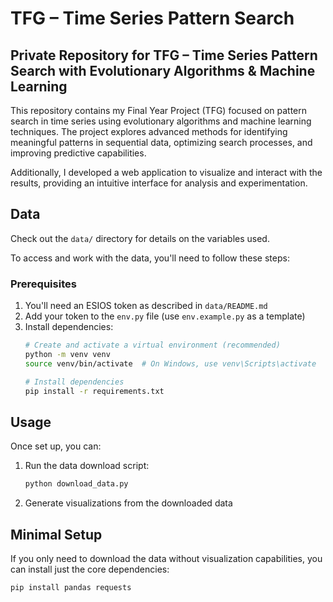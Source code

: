 # TFG – Time Series Pattern Search

## Private Repository for TFG – Time Series Pattern Search with Evolutionary Algorithms & Machine Learning

This repository contains my Final Year Project (TFG) focused on pattern search in time series using evolutionary algorithms and machine learning techniques. The project explores advanced methods for identifying meaningful patterns in sequential data, optimizing search processes, and improving predictive capabilities.

Additionally, I developed a web application to visualize and interact with the results, providing an intuitive interface for analysis and experimentation.


## Data

Check out the `data/` directory for details on the variables used.

To access and work with the data, you'll need to follow these steps:

### Prerequisites

1. You'll need an ESIOS token as described in `data/README.md`
2. Add your token to the `env.py` file (use `env.example.py` as a template)
3. Install dependencies:
   ```bash
   # Create and activate a virtual environment (recommended)
   python -m venv venv
   source venv/bin/activate  # On Windows, use venv\Scripts\activate
   
   # Install dependencies
   pip install -r requirements.txt
   ```

## Usage

Once set up, you can:

1. Run the data download script:
   ```bash
   python download_data.py
   ```

2. Generate visualizations from the downloaded data

## Minimal Setup

If you only need to download the data without visualization capabilities, you can install just the core dependencies:
```bash
pip install pandas requests
```
